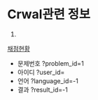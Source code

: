 # Crwal관련 정보

1. 
[채점현황](https://www.acmicpc.net/status) 
+ 문제번호 ?problem_id=1
+ 아이디 ?user_id= 
+ 언어 ?language_id=-1
+ 결과 ?result_id=-1
